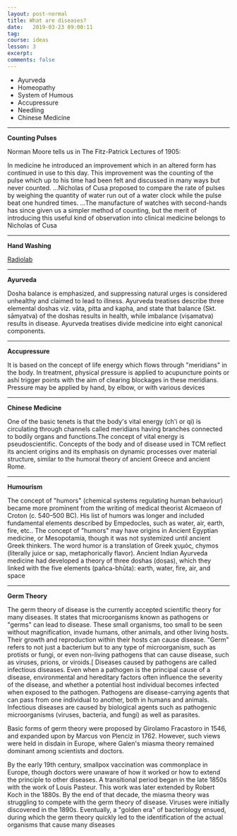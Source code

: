 ```yaml
---
layout: post-normal
title: What are diseases?
date:   2019-03-23 09:00:11
tag:
course: ideas
lesson: 3
excerpt:
comments: false
---
```


* Ayurveda
* Homeopathy
* System of Humous
* Accupressure
* Needling
* Chinese Medicine



----

**Counting Pulses**

Norman Moore tells us in The Fitz-Patrick Lectures of 1905:

In medicine he introduced an improvement which in an altered form has continued in use to this day. This improvement was the counting of the pulse which up to his time had been felt and discussed in many ways but never counted. ...Nicholas of Cusa proposed to compare the rate of pulses by weighing the quantity of water run out of a water clock while the pulse beat one hundred times. ...The manufacture of watches with second-hands has since given us a simpler method of counting, but the merit of introducing this useful kind of observation into clinical medicine belongs to Nicholas of Cusa

---

**Hand Washing**

[Radiolab](https://www.wnycstudios.org/podcasts/radiolab/articles/dispatch-2-every-day-ignaz-semmelweis-day)



----

**Ayurveda**

Dosha balance is emphasized, and suppressing natural urges is considered unhealthy and claimed to lead to illness. Ayurveda treatises describe three elemental doshas viz. vāta, pitta and kapha, and state that balance (Skt. sāmyatva) of the doshas results in health, while imbalance (viṣamatva) results in disease. Ayurveda treatises divide medicine into eight canonical components.

----

**Accupressure**

It is based on the concept of life energy which flows through "meridians" in the body. In treatment, physical pressure is applied to acupuncture points or ashi trigger points with the aim of clearing blockages in these meridians. Pressure may be applied by hand, by elbow, or with various devices

---

**Chinese Medicine**

 One of the basic tenets is that the body's vital energy (ch'i or qi) is circulating through channels called meridians having branches connected to bodily organs and functions.The concept of vital energy is pseudoscientific. Concepts of the body and of disease used in TCM reflect its ancient origins and its emphasis on dynamic processes over material structure, similar to the humoral theory of ancient Greece and ancient Rome.

 ----

**Humourism**

The concept of "humors" (chemical systems regulating human behaviour) became more prominent from the writing of medical theorist Alcmaeon of Croton (c. 540–500 BC). His list of humors was longer and included fundamental elements described by Empedocles, such as water, air, earth, fire, etc.. The concept of "humors" may have origins in Ancient Egyptian medicine, or Mesopotamia, though it was not systemized until ancient Greek thinkers. The word humor is a translation of Greek χυμός, chymos (literally juice or sap, metaphorically flavor). Ancient Indian Ayurveda medicine had developed a theory of three doshas (doṣas), which they linked with the five elements (pañca-bhūta): earth, water, fire, air, and space


----

**Germ Theory**


The germ theory of disease is the currently accepted scientific theory for many diseases. It states that microorganisms known as pathogens or "germs" can lead to disease. These small organisms, too small to be seen without magnification, invade humans, other animals, and other living hosts. Their growth and reproduction within their hosts can cause disease. "Germ" refers to not just a bacterium but to any type of microorganism, such as protists or fungi, or even non-living pathogens that can cause disease, such as viruses, prions, or viroids.[ Diseases caused by pathogens are called infectious diseases. Even when a pathogen is the principal cause of a disease, environmental and hereditary factors often influence the severity of the disease, and whether a potential host individual becomes infected when exposed to the pathogen. Pathogens are disease-carrying agents that can pass from one individual to another, both in humans and animals. Infectious diseases are caused by biological agents such as pathogenic microorganisms (viruses, bacteria, and fungi) as well as parasites.

Basic forms of germ theory were proposed by Girolamo Fracastoro in 1546, and expanded upon by Marcus von Plenciz in 1762. However, such views were held in disdain in Europe, where Galen's miasma theory remained dominant among scientists and doctors.

By the early 19th century, smallpox vaccination was commonplace in Europe, though doctors were unaware of how it worked or how to extend the principle to other diseases. A transitional period began in the late 1850s with the work of Louis Pasteur. This work was later extended by Robert Koch in the 1880s. By the end of that decade, the miasma theory was struggling to compete with the germ theory of disease. Viruses were initially discovered in the 1890s. Eventually, a "golden era" of bacteriology ensued, during which the germ theory quickly led to the identification of the actual organisms that cause many diseases

